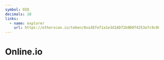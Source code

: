 ```yaml
---
symbol: OIO
decimals: 18
links:
  - name: explorer
    url: https://etherscan.io/token/0xa3Efef1a1e3d1AD72b9D0f4253e7c9c084C2c08B
---
```


# Online.io
